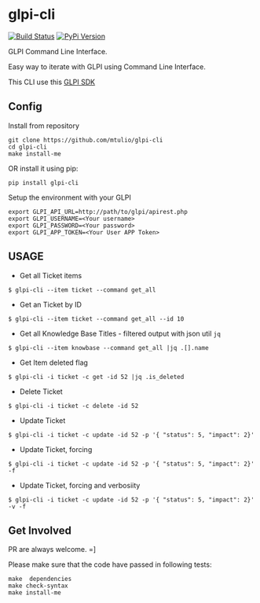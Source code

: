 # glpi-cli

[![Build Status](https://travis-ci.org/mtulio/glpi-cli.svg?branch=master)](https://travis-ci.org/mtulio/glpi-cli)
[![PyPi Version](https://img.shields.io/pypi/v/glpi-cli.svg)](https://pypi.python.org/pypi/glpi-cli)

GLPI Command Line Interface.

Easy way to iterate with GLPI using Command Line Interface.

This CLI use this [GLPI SDK](https://github.com/truly-systems/glpi-sdk-python)

## Config

Install from repository

```
git clone https://github.com/mtulio/glpi-cli
cd glpi-cli
make install-me
```

OR install it using pip:

`pip install glpi-cli`

Setup the environment with your GLPI

```shell
export GLPI_API_URL=http://path/to/glpi/apirest.php
export GLPI_USERNAME=<Your username>
export GLPI_PASSWORD=<Your password>
export GLPI_APP_TOKEN=<Your User APP Token>
```

## USAGE

* Get all Ticket items

```shell
$ glpi-cli --item ticket --command get_all
```

* Get an Ticket by ID

```shell
$ glpi-cli --item ticket --command get_all --id 10
```

* Get all Knowledge Base Titles - filtered output with json util `jq`

```shell
$ glpi-cli --item knowbase --command get_all |jq .[].name
```

* Get Item deleted flag

```shell
$ glpi-cli -i ticket -c get -id 52 |jq .is_deleted
```

* Delete Ticket

```shell
$ glpi-cli -i ticket -c delete -id 52
```

* Update Ticket

```shell
$ glpi-cli -i ticket -c update -id 52 -p '{ "status": 5, "impact": 2}'
```

* Update Ticket, forcing

```shell
$ glpi-cli -i ticket -c update -id 52 -p '{ "status": 5, "impact": 2}' -f
```

* Update Ticket, forcing and verbosiity

```shell
$ glpi-cli -i ticket -c update -id 52 -p '{ "status": 5, "impact": 2}' -v -f
```

## Get Involved

PR are always welcome. =]

Please make sure that the code have passed in following tests:

```shell
make  dependencies
make check-syntax
make install-me
```
